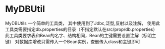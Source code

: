 # MyDBUtil
MyDBUtils
一个简单的工具类，
其中使用到了Jdbc,泛型,反射以及注解，
使用此工具类需要指定db.properties的目录（不指定默认在src/prop/db.properties）
此工具类要求表和Bean的名字、结构相同，Bean的主键需要设置注解（标明主键）
对数据库增改只需传入一个Bean实例，查删传入class和主键即可

